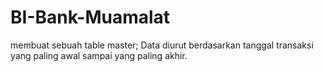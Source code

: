 # BI-Bank-Muamalat
membuat sebuah table master;
Data diurut berdasarkan tanggal transaksi yang paling awal sampai yang paling akhir.
